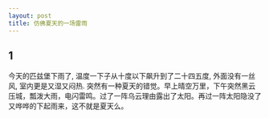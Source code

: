 ```yaml
---
layout: post
title: 仿佛夏天的一场雷雨
---
```




## 1

今天的匹兹堡下雨了,  温度一下子从十度以下飙升到了二十四五度,  外面没有一丝风,  室内更是又湿又闷热.  突然有一种夏天的错觉。早上晴空万里，下午突然黑云压城，瓢泼大雨，电闪雷鸣。过了一阵乌云理由露出了太阳。再过一阵太阳隐没了又哗哗的下起雨来，这不就是夏天么。

